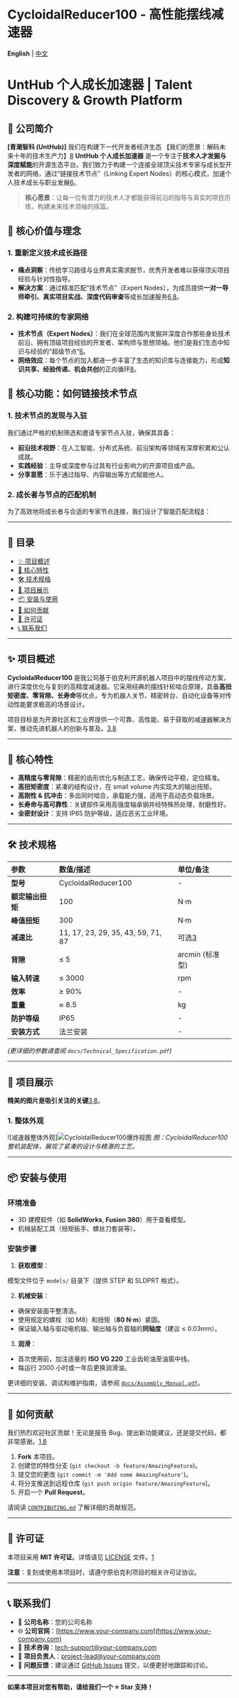 # CycloidalReducer100 - 高性能摆线减速器

**English** | [中文](./README_CN.md) <!-- 可选的多语言支持 -->


# UntHub 个人成长加速器 | Talent Discovery & Growth Platform


## 🌟 公司简介
**[青潮智科 (UntHub)]** 我们在构建下一代开发者经济生态
【我们的愿景：解码未来十年的技术生产力】[8](@ref)
**UntHub 个人成长加速器** 是一个专注于**技术人才发掘与深度赋能**的开源生态平台。我们致力于构建一个连接全球顶尖技术专家与成长型开发者的网络，通过“链接技术节点”（Linking Expert Nodes）的核心模式，加速个人技术成长与职业发展[6](@ref)。

> **核心愿景**：让每一位有潜力的技术人才都能获得前沿的指导与真实的项目历练，构建未来技术领袖的摇篮。

## 🚀 核心价值与理念

### 1. 重新定义技术成长路径
- **痛点洞察**：传统学习路径与业界真实需求脱节，优秀开发者难以获得顶尖项目经验与针对性指导。
- **解决方案**：通过精准匹配“技术节点”（Expert Nodes），为成员提供**一对一导师牵引、真实项目实战、深度代码审查**等成长加速服务[6,8](@ref)。

### 2. 构建可持续的专家网络
- **技术节点（Expert Nodes）**：我们在全球范围内发掘并深度合作那些身处技术前沿、拥有顶级项目经验的开发者、架构师与思想领袖。他们是我们生态中知识与经验的“超级节点”[6](@ref)。
- **网络效应**：每个节点的加入都进一步丰富了生态的知识库与连接能力，形成**知识共享、经验传递、机会共创**的正向循环[8](@ref)。

## 🔧 核心功能：如何链接技术节点

### 1. 技术节点的发现与入驻
我们通过严格的机制筛选和邀请专家节点入驻，确保其具备：
- **前沿技术视野**：在人工智能、分布式系统、前沿架构等领域有深厚积累和公认成就。
- **实践经验**：主导或深度参与过具有行业影响力的开源项目或产品。
- **分享意愿**：乐于通过指导、内容输出等方式赋能他人。

### 2. 成长者与节点的匹配机制
为了高效地将成长者与合适的专家节点连接，我们设计了智能匹配流程[8](@ref)：

---

## 📖 目录
- [✨ 项目概述](#-项目概述)
- [🚀 核心特性](#-核心特性)
- [🛠️ 技术规格](#️-技术规格)
- [📸 项目展示](#-项目展示)
- [📦 安装与使用](#-安装与使用)
- [🤝 如何贡献](#-如何贡献)
- [📄 许可证](#-许可证)
- [📞 联系我们](#-联系我们)

---

## ✨ 项目概述
**CycloidalReducer100** 是我公司基于伯克利开源机器人项目中的摆线传动方案，进行深度优化与复刻的高精度减速器。它采用经典的摆线针轮啮合原理，具备**高扭矩密度、零背隙、长寿命**等优点，专为机器人关节、精密转台、自动化设备等对传动性能要求极高的场景设计。

项目目标是为开源社区和工业界提供一个可靠、高性能、易于获取的减速器解决方案，推动先进机器人的创新与普及。[3,8](@ref)

---

## 🚀 核心特性
*   **高精度与零背隙**：精密的齿形优化与制造工艺，确保传动平稳，定位精准。
*   **高扭矩密度**：紧凑的结构设计，在 small volume 内实现大的输出扭矩。
*   **高刚性 & 抗冲击**：多齿同时啮合，承载能力强，适用于高动态负载场景。
*   **长寿命与高可靠性**：关键部件采用高强度轴承钢并经特殊热处理，耐磨性好。
*   **全密封设计**：支持 IP65 防护等级，适应恶劣工业环境。

---

## 🛠️ 技术规格
| 参数               | 数值/描述                  | 单位/备注          |
| :----------------- | :------------------------- | :----------------- |
| **型号**           | CycloidalReducer100        | -                  |
| **额定输出扭矩**   | 100                        | N·m                |
| **峰值扭矩**       | 300                        | N·m                |
| **减速比**         | 11, 17, 23, 29, 35, 43, 59, 71, 87 | 可选[3](@ref)         |
| **背隙**           | ≤ 5                        | arcmin (标准型)    |
| **输入转速**       | ≤ 3000                     | rpm                |
| **效率**           | ≥ 90%                      | -                  |
| **重量**           | ≈ 8.5                      | kg                 |
| **防护等级**       | IP65                       | -                  |
| **安装方式**       | 法兰安装                   | -                  |

*(更详细的参数请查阅 `docs/Technical_Specification.pdf`)*

---

## 📸 项目展示
**精美的图片是吸引关注的关键**[3,8](@ref)。

### 1. 整体外观
![减速器整体外观]![CycloidalReducer100爆炸视图](images/cycloidal_reducer_100_exploded_view.png.png)<!-- 请替换为实际图片路径，并提供 alt 文本 -->
*图：CycloidalReducer100 整机装配体，展现了紧凑的设计与精湛的工艺。*

 <!--2. 爆炸视图-->
 <!--![爆炸视图](images/cycloidal_reducer_100_exploded_view.png.png) --><!-- 请替换为实际图片路径 -->
 <!--*图：减速器爆炸视图，清晰展示所有内部零件及其装配关系。*-->

 <!--3. 应用场景-->
<!--  ![机器人关节应用](images/reducer_in_robot_arm.jpg)--> <!-- 请替换为实际图片路径 -->
<!-- 图：CycloidalReducer100 应用于六轴工业机器人关节模组。*-->

---

## 📦 安装与使用

### 环境准备
*   3D 建模软件（如 **SolidWorks**, **Fusion 360**）用于查看模型。
*   机械装配工具（扭矩扳手、螺丝刀套装等）。

### 安装步骤
1.  **获取模型**：

模型文件位于 `models/` 目录下（提供 STEP 和 SLDPRT 格式）。

2.  **机械安装**：
*   确保安装面平整清洁。
*   使用规定的螺栓（如 M8）和扭矩（**80 N·m**）紧固。
*   保证输入轴与驱动电机轴、输出轴与负载轴的**同轴度**（建议 ≤ 0.03mm）。

3.  **润滑**：
*   首次使用前，加注适量的 **ISO VG 220** 工业齿轮油至油窗中线。
*   每运行 2000 小时或一年后更换润滑油。

更详细的安装、调试和维护指南，请参阅 [`docs/Assembly_Manual.pdf`](docs/Assembly_Manual.pdf)。

---

## 🤝 如何贡献
我们热烈欢迎社区贡献！无论是报告 Bug、提出新功能建议，还是提交代码，都非常感谢。[1,8](@ref)

1.  **Fork** 本项目。
2.  创建您的特性分支 (`git checkout -b feature/AmazingFeature`)。
3.  提交您的更改 (`git commit -m 'Add some AmazingFeature'`)。
4.  将分支推送到远程仓库 (`git push origin feature/AmazingFeature`)。
5.  开启一个 **Pull Request**。

请阅读 [`CONTRIBUTING.md`](CONTRIBUTING.md) 了解详细的贡献规范。

---

## 📄 许可证
本项目采用 **MIT 许可证**。详情请见 [LICENSE](LICENSE) 文件。[1](@ref)

**注意**：复刻或使用本项目时，请遵守原伯克利项目的相关许可证协议。

---

## 📞 联系我们
*   🏢 **公司名称**：您的公司名称
*   🌐 **公司官网**：[https://www.your-company.com](https://www.your-company.com)
*   📧 **技术咨询**：tech-support@your-company.com
*   📧 **项目负责人**：project-lead@your-company.com
*   💬 **问题反馈**：建议通过 [GitHub Issues](https://github.com/your-company/CycloidalReducer100/issues) 提交，以便更好地跟踪和讨论。

---
**如果本项目对您有帮助，请给我们一个 ⭐️ Star 支持！**
